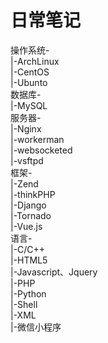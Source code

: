 # 日常笔记
操作系统-<br/>
  |-ArchLinux<br/>
  |-CentOS<br/>
  |-Ubunto<br/>
数据库-<br/>
  |-MySQL<br/>
服务器-<br/>
  |-Nginx<br/>
  |-workerman<br/>
  |-websocketed<br/>
  |-vsftpd<br/>
框架-<br/>
  |-Zend<br/>
  |-thinkPHP<br/>
  |-Django<br/>
  |-Tornado<br/>
  |-Vue.js<br/>
语言-<br/>
  |-C/C++<br/>
  |-HTML5<br/>
  |-Javascript、Jquery<br/>
  |-PHP<br/>
  |-Python<br/>
  |-Shell<br/>
  |-XML<br/>
  |-微信小程序<br/>
